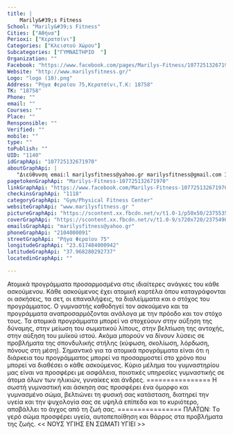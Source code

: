 ```yaml
---
title: |
    Marily&#39;s Fitness
School: "Marily&#39;s Fitness"
Cities: ["Αθήνα"]
Perioxi: ["Κερατσίνι"]
Categories: ["Κλειστού Χώρου"]
Subcategories: ["ΓΥΜΝΑΣΤΗΡΙΟ  "]
Organization: ""
Facebook: "https://www.facebook.com/pages/Marilys-Fitness/107725132671970?fref=ts"
Website: "http://www.marilysfitness.gr/"
Logo: "logo (10).png"
Address: "Ρήγα Φεραίου 75,Κερατσίνι,Τ.Κ: 18758"
TK: "18758"
Phone: ""
email: ""
Courses: ""
Place: ""
Rensponsible: ""
Verified: ""
mobile: ""
type: ""
toPublish: ""
UID: "1140"
idGraphApi: "107725132671970"
aboutGraphApi: | 
   "Διεύθυνση emai:l marilysfitness@yahoo.gr marilysfitness@gmail.com Ιστότοπος: http://www.marilysfitness.gr "
pagetokenGraphApi: "Marilys-Fitness-107725132671970"
linkGraphApi: "https://www.facebook.com/Marilys-Fitness-107725132671970/"
checkinsGraphApi: "1118"
categoryGraphApi: "Gym/Physical Fitness Center"
websiteGraphApi: "www.marilysfitness.gr "
pictureGraphApi: "https://scontent.xx.fbcdn.net/v/t1.0-1/p50x50/23755359_1368288129948991_759543328655363549_n.png?oh=ca6951182fbd357f13b72b0517923dac&amp;oe=5B3AB637"
coverGraphApi: "https://scontent.xx.fbcdn.net/v/t1.0-9/s720x720/23754904_1368274846616986_5790359361989539322_n.png?oh=8cfcaf3e6c226560dff41f0a12aeceae&amp;oe=5B072A5A"
emailsGraphApi: "marilysfitness@yahoo.gr"
phoneGraphApi: "2104000091"
streetGraphApi: "Ρήγα Φεραίου 75"
longitudeGraphApi: "23.617484000942"
latitudeGraphApi: "37.968280292737"
locatedinGraphApi: ""

---
```


Ατομικά προγράμματα προσαρμοσμένα στις ιδιαίτερες ανάγκες του κάθε ασκούμενου. Κάθε ασκούμενος έχει ατομική καρτέλα όπου καταγράφονται οι ασκήσεις, τα σετ, οι επαναλήψεις, τα διαλείμματα και ο στόχος του προγράμματος. Ο γυμναστής καθοδηγεί τον ασκούμενο και τα προγράμματα αναπροσαρμόζονται ανάλογα με την πρόοδο και τον στόχο τους. Τα ατομικά προγράμματα μπορεί να στοχεύουν στην αύξηση της δύναμης, στην μείωση του σωματικού λίπους, στην βελτίωση της αντοχής, στην αύξηση του μυϊκού ιστού. Ακόμα μπορούν να δίνουν λύσεις σε προβλήματα της σπονδυλικής στήλης (κύφωση, σκολίωση, λόρδωση, πόνους στη μέση). Σημαντικό για τα ατομικά προγράμματα είναι ότι η διάρκεια του προγράμματος μπορεί να προσαρμοστεί στο χρόνο που μπορεί να διαθέσει ο κάθε ασκούμενος. Κύριο μέλημα του γυμναστηρίου μας είναι να προσφέρει με ασφάλεια, ποιοτικές υπηρεσίες γυμναστικής σε άτομα όλων των ηλικιών, γυναίκες και άνδρες. ================ Η σωστή γυμναστική και άσκηση σας προσφέρει ένα όμορφο και γυμνασμένο σώμα, βελτιώνει τη φυσική σας κατάσταση, διατηρεί την υγεία και την ψυχολογία σας σε υψηλά επίπεδα και το κυριότερο, αποβάλλει το άγχος από τη ζωή σας. ================ ΠΛΑΤΩΝ: Tο γερό σώμα προσφέρει υγεία, αυτοπεποίθηση και θάρρος στα προβλήματα της ζωής. &lt;&lt; ΝΟΥΣ ΥΓΙΗΣ ΕΝ ΣΩΜΑΤΙ ΥΓΙΕΙ &gt;&gt; 


